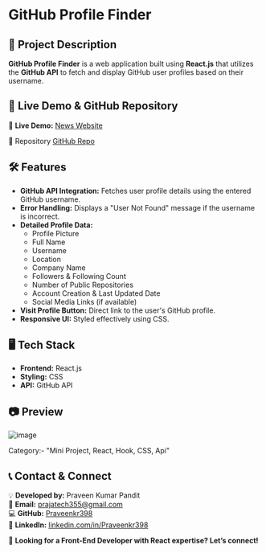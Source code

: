 # GitHub Profile Finder

## 📌 Project Description
**GitHub Profile Finder** is a web application built using **React.js** that utilizes the **GitHub API** to fetch and display GitHub user profiles based on their username.


## 🚀 **Live Demo & GitHub Repository**

🔗 **Live Demo:** [News Website](https://igithubprofilefinder.netlify.app/)  

🔹 Repository
[GitHub Repo](https://github.com/Praveenkr398/gitHubProfileFinder_react)

## 🛠 Features
- **GitHub API Integration:** Fetches user profile details using the entered GitHub username.
- **Error Handling:** Displays a "User Not Found" message if the username is incorrect.
- **Detailed Profile Data:**
  - Profile Picture
  - Full Name
  - Username
  - Location
  - Company Name
  - Followers & Following Count
  - Number of Public Repositories
  - Account Creation & Last Updated Date
  - Social Media Links (if available)
- **Visit Profile Button:** Direct link to the user's GitHub profile.
- **Responsive UI:** Styled effectively using CSS.

## 🖥 Tech Stack
- **Frontend:** React.js
- **Styling:** CSS
- **API:** GitHub API

## 📷 Preview

![image](https://github.com/user-attachments/assets/66c1f270-85a1-4079-95f7-a9c5d67acdff)

Category:- "Mini Project, React, Hook, CSS, Api"


## 📞 **Contact & Connect**

💡 **Developed by:** Praveen Kumar Pandit  
📧 **Email:** prajatech355@gmail.com  
💻 **GitHub:** [Praveenkr398](https://github.com/Praveenkr398)  
🔗 **LinkedIn:** [linkedin.com/in/Praveenkr398](https://www.linkedin.com/in/Praveenkr398)  

🚀 **Looking for a Front-End Developer with React expertise? Let’s connect!**
